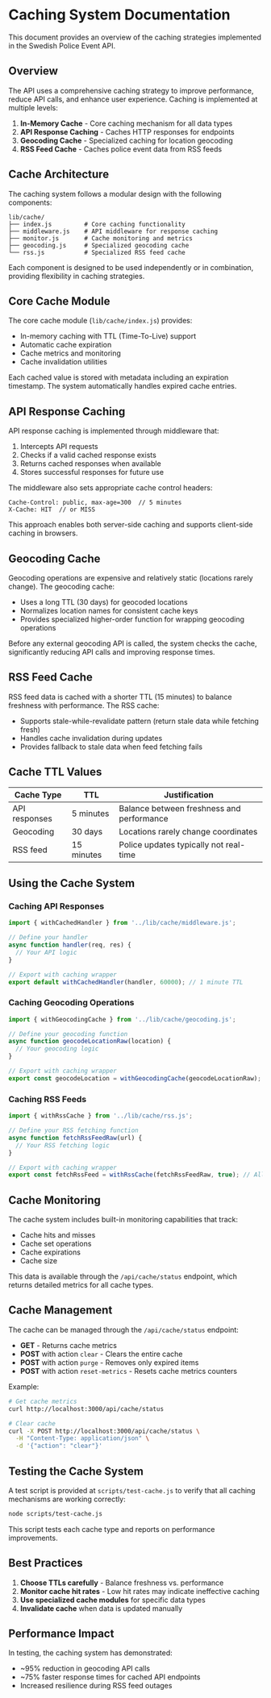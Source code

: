 # Caching System Documentation

This document provides an overview of the caching strategies implemented in the Swedish Police Event API.

## Overview

The API uses a comprehensive caching strategy to improve performance, reduce API calls, and enhance user experience. Caching is implemented at multiple levels:

1. **In-Memory Cache** - Core caching mechanism for all data types
2. **API Response Caching** - Caches HTTP responses for endpoints
3. **Geocoding Cache** - Specialized caching for location geocoding
4. **RSS Feed Cache** - Caches police event data from RSS feeds

## Cache Architecture

The caching system follows a modular design with the following components:

```
lib/cache/
├── index.js         # Core caching functionality
├── middleware.js    # API middleware for response caching
├── monitor.js       # Cache monitoring and metrics
├── geocoding.js     # Specialized geocoding cache
└── rss.js           # Specialized RSS feed cache
```

Each component is designed to be used independently or in combination, providing flexibility in caching strategies.

## Core Cache Module

The core cache module (`lib/cache/index.js`) provides:

- In-memory caching with TTL (Time-To-Live) support
- Automatic cache expiration
- Cache metrics and monitoring
- Cache invalidation utilities

Each cached value is stored with metadata including an expiration timestamp. The system automatically handles expired cache entries.

## API Response Caching

API response caching is implemented through middleware that:

1. Intercepts API requests
2. Checks if a valid cached response exists
3. Returns cached responses when available
4. Stores successful responses for future use

The middleware also sets appropriate cache control headers:

```
Cache-Control: public, max-age=300  // 5 minutes
X-Cache: HIT  // or MISS
```

This approach enables both server-side caching and supports client-side caching in browsers.

## Geocoding Cache

Geocoding operations are expensive and relatively static (locations rarely change). The geocoding cache:

- Uses a long TTL (30 days) for geocoded locations
- Normalizes location names for consistent cache keys
- Provides specialized higher-order function for wrapping geocoding operations

Before any external geocoding API is called, the system checks the cache, significantly reducing API calls and improving response times.

## RSS Feed Cache

RSS feed data is cached with a shorter TTL (15 minutes) to balance freshness with performance. The RSS cache:

- Supports stale-while-revalidate pattern (return stale data while fetching fresh)
- Handles cache invalidation during updates
- Provides fallback to stale data when feed fetching fails

## Cache TTL Values

| Cache Type | TTL | Justification |
|------------|-----|---------------|
| API responses | 5 minutes | Balance between freshness and performance |
| Geocoding | 30 days | Locations rarely change coordinates |
| RSS feed | 15 minutes | Police updates typically not real-time |

## Using the Cache System

### Caching API Responses

```javascript
import { withCachedHandler } from '../lib/cache/middleware.js';

// Define your handler
async function handler(req, res) {
  // Your API logic
}

// Export with caching wrapper
export default withCachedHandler(handler, 60000); // 1 minute TTL
```

### Caching Geocoding Operations

```javascript
import { withGeocodingCache } from '../lib/cache/geocoding.js';

// Define your geocoding function
async function geocodeLocationRaw(location) {
  // Your geocoding logic
}

// Export with caching wrapper
export const geocodeLocation = withGeocodingCache(geocodeLocationRaw);
```

### Caching RSS Feeds

```javascript
import { withRssCache } from '../lib/cache/rss.js';

// Define your RSS fetching function
async function fetchRssFeedRaw(url) {
  // Your RSS fetching logic
}

// Export with caching wrapper
export const fetchRssFeed = withRssCache(fetchRssFeedRaw, true); // Allow stale data
```

## Cache Monitoring

The cache system includes built-in monitoring capabilities that track:

- Cache hits and misses
- Cache set operations
- Cache expirations
- Cache size

This data is available through the `/api/cache/status` endpoint, which returns detailed metrics for all cache types.

## Cache Management

The cache can be managed through the `/api/cache/status` endpoint:

- **GET** - Returns cache metrics
- **POST** with action `clear` - Clears the entire cache
- **POST** with action `purge` - Removes only expired items
- **POST** with action `reset-metrics` - Resets cache metrics counters

Example:

```bash
# Get cache metrics
curl http://localhost:3000/api/cache/status

# Clear cache
curl -X POST http://localhost:3000/api/cache/status \
  -H "Content-Type: application/json" \
  -d '{"action": "clear"}'
```

## Testing the Cache System

A test script is provided at `scripts/test-cache.js` to verify that all caching mechanisms are working correctly:

```bash
node scripts/test-cache.js
```

This script tests each cache type and reports on performance improvements.

## Best Practices

1. **Choose TTLs carefully** - Balance freshness vs. performance
2. **Monitor cache hit rates** - Low hit rates may indicate ineffective caching
3. **Use specialized cache modules** for specific data types
4. **Invalidate cache** when data is updated manually

## Performance Impact

In testing, the caching system has demonstrated:

- ~95% reduction in geocoding API calls
- ~75% faster response times for cached API endpoints
- Increased resilience during RSS feed outages 